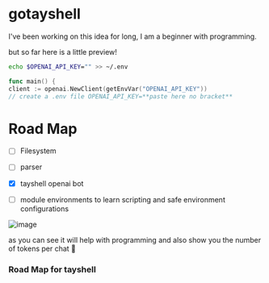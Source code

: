 # gotayshell

I've been working on this idea for long, I am a beginner with programming. 

but so far here is a little preview!


```bash
echo $OPENAI_API_KEY="" >> ~/.env
```


```go
func main() {
client := openai.NewClient(getEnvVar("OPENAI_API_KEY"))
// create a .env file OPENAI_API_KEY=**paste here no bracket**
```
# Road Map

- [ ] Filesystem 
- [ ] parser
- [x] tayshell openai bot
- [ ] module environments to learn scripting and safe environment configurations



![image](https://github.com/berlintay/gotayshell/assets/128968711/d1cca1a2-d7a5-482c-a71e-a2b0ef72ef6d)

as you can see it will help with programming and also show you the number of tokens per chat 🤖

### Road Map for tayshell
